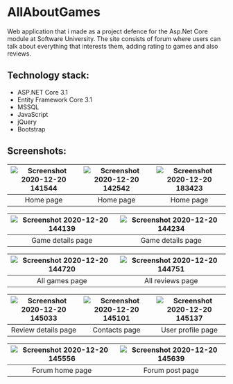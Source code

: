 # AllAboutGames

Web application that i made as a project defence for the Asp.Net Core module at Software University. The site consists of forum where users can talk about everything that interests them, adding rating to games and also reviews.

## Technology stack:
* ASP.NET Core 3.1
* Entity Framework Core 3.1
* MSSQL
* JavaScript
* jQuery
* Bootstrap

## Screenshots:
| ![Screenshot 2020-12-20 141544](https://user-images.githubusercontent.com/57861356/102718613-bc61a700-42f1-11eb-8cbf-170f37a5dc2b.png)| ![Screenshot 2020-12-20 142542](https://user-images.githubusercontent.com/57861356/102718630-ce434a00-42f1-11eb-9a5c-2221942db9c5.png) | ![Screenshot 2020-12-20 183423](https://user-images.githubusercontent.com/57861356/102718687-14001280-42f2-11eb-9736-9dc88abf8761.png) |
| :---: | :----:  | :----: |
| Home page | Home page | Home page | 

| ![Screenshot 2020-12-20 144139](https://user-images.githubusercontent.com/57861356/102718752-64777000-42f2-11eb-8d7a-3112e2fb8305.png)| ![Screenshot 2020-12-20 144234](https://user-images.githubusercontent.com/57861356/102718755-7527e600-42f2-11eb-897a-e236909bbea5.png) |
| :---: | :----:  |
| Game details page | Game details page |

| ![Screenshot 2020-12-20 144720](https://user-images.githubusercontent.com/57861356/102718785-b15b4680-42f2-11eb-87e6-12a8db7f3358.png)| ![Screenshot 2020-12-20 144751](https://user-images.githubusercontent.com/57861356/102718789-bddf9f00-42f2-11eb-97ce-9e47fad872e1.png) |
| :---: | :----:  |
| All games page | All reviews page |

| ![Screenshot 2020-12-20 145033](https://user-images.githubusercontent.com/57861356/102718814-f1bac480-42f2-11eb-8f06-7589100727bd.png)| ![Screenshot 2020-12-20 145101](https://user-images.githubusercontent.com/57861356/102718818-fb442c80-42f2-11eb-8290-7bd4de14a6b1.png) | ![Screenshot 2020-12-20 145137](https://user-images.githubusercontent.com/57861356/102718821-0434fe00-42f3-11eb-9909-e7cd4347a25a.png)|
| :---: | :----:  | :----: |
| Review details page | Contacts page | User profile page | 

| ![Screenshot 2020-12-20 145556](https://user-images.githubusercontent.com/57861356/102718851-3c3c4100-42f3-11eb-93d3-3051d52b763a.png)| ![Screenshot 2020-12-20 145639](https://user-images.githubusercontent.com/57861356/102718863-478f6c80-42f3-11eb-92fb-6df6eeadcff7.png) |
| :---: | :----:  |
| Forum home page | Forum post page |